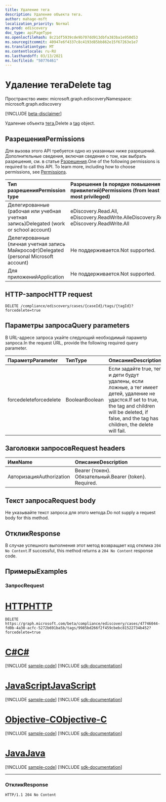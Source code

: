 ```yaml
---
title: Удаление тега
description: Удаление объекта тега.
author: mahage-msft
localization_priority: Normal
ms.prod: ediscovery
doc_type: apiPageType
ms.openlocfilehash: 8c21df5939cde9b707dd913dbfa383ba1e950d53
ms.sourcegitcommit: 40947e6f4337c8c4193d85bb862e15f67263e1e7
ms.translationtype: MT
ms.contentlocale: ru-RU
ms.lasthandoff: 03/13/2021
ms.locfileid: "50776461"
---
```

# <a name="delete-tag"></a><span data-ttu-id="4c301-103">Удаление тега</span><span class="sxs-lookup"><span data-stu-id="4c301-103">Delete tag</span></span>

<span data-ttu-id="4c301-104">Пространство имен: microsoft.graph.ediscovery</span><span class="sxs-lookup"><span data-stu-id="4c301-104">Namespace: microsoft.graph.ediscovery</span></span>

[!INCLUDE [beta-disclaimer](../../includes/beta-disclaimer.md)]

<span data-ttu-id="4c301-105">Удаление объекта [тега.](../resources/ediscovery-tag.md)</span><span class="sxs-lookup"><span data-stu-id="4c301-105">Delete a [tag](../resources/ediscovery-tag.md) object.</span></span>

## <a name="permissions"></a><span data-ttu-id="4c301-106">Разрешения</span><span class="sxs-lookup"><span data-stu-id="4c301-106">Permissions</span></span>

<span data-ttu-id="4c301-p101">Для вызова этого API требуется одно из указанных ниже разрешений. Дополнительные сведения, включая сведения о том, как выбрать разрешения, см. в статье [Разрешения](/graph/permissions-reference).</span><span class="sxs-lookup"><span data-stu-id="4c301-p101">One of the following permissions is required to call this API. To learn more, including how to choose permissions, see [Permissions](/graph/permissions-reference).</span></span>

|<span data-ttu-id="4c301-109">Тип разрешения</span><span class="sxs-lookup"><span data-stu-id="4c301-109">Permission type</span></span>|<span data-ttu-id="4c301-110">Разрешения (в порядке повышения привилегий)</span><span class="sxs-lookup"><span data-stu-id="4c301-110">Permissions (from least to most privileged)</span></span>|
|:---|:---|
|<span data-ttu-id="4c301-111">Делегированные (рабочая или учебная учетная запись)</span><span class="sxs-lookup"><span data-stu-id="4c301-111">Delegated (work or school account)</span></span>|<span data-ttu-id="4c301-112">eDiscovery.Read.All, eDiscovery.ReadWrite.All</span><span class="sxs-lookup"><span data-stu-id="4c301-112">eDiscovery.Read.All, eDiscovery.ReadWrite.All</span></span>|
|<span data-ttu-id="4c301-113">Делегированные (личная учетная запись Майкрософт)</span><span class="sxs-lookup"><span data-stu-id="4c301-113">Delegated (personal Microsoft account)</span></span>|<span data-ttu-id="4c301-114">Не поддерживается.</span><span class="sxs-lookup"><span data-stu-id="4c301-114">Not supported.</span></span>|
|<span data-ttu-id="4c301-115">Для приложений</span><span class="sxs-lookup"><span data-stu-id="4c301-115">Application</span></span>|<span data-ttu-id="4c301-116">Не поддерживается.</span><span class="sxs-lookup"><span data-stu-id="4c301-116">Not supported.</span></span>|

## <a name="http-request"></a><span data-ttu-id="4c301-117">HTTP-запрос</span><span class="sxs-lookup"><span data-stu-id="4c301-117">HTTP request</span></span>

<!-- {
  "blockType": "ignored"
}
-->

``` http
DELETE /compliance/ediscovery/cases/{caseId}/tags/{tagId}?forcedelete=true
```

## <a name="query-parameters"></a><span data-ttu-id="4c301-118">Параметры запроса</span><span class="sxs-lookup"><span data-stu-id="4c301-118">Query parameters</span></span>

<span data-ttu-id="4c301-119">В URL-адресе запроса укайте следующий необходимый параметр запроса.</span><span class="sxs-lookup"><span data-stu-id="4c301-119">In the request URL, provide the following required query parameter.</span></span>

| <span data-ttu-id="4c301-120">Параметр</span><span class="sxs-lookup"><span data-stu-id="4c301-120">Parameter</span></span>     | <span data-ttu-id="4c301-121">Тип</span><span class="sxs-lookup"><span data-stu-id="4c301-121">Type</span></span>    | <span data-ttu-id="4c301-122">Описание</span><span class="sxs-lookup"><span data-stu-id="4c301-122">Description</span></span>                                                                              |
|:--------------|:--------|:-----------------------------------------------------------------------------------------|
| <span data-ttu-id="4c301-123">forcedelete</span><span class="sxs-lookup"><span data-stu-id="4c301-123">forcedelete</span></span>   | <span data-ttu-id="4c301-124">Boolean</span><span class="sxs-lookup"><span data-stu-id="4c301-124">Boolean</span></span> | <span data-ttu-id="4c301-125">Если задайте true, тег и дети будут удалены, если ложные, а тег имеет детей, удаление не удастся.</span><span class="sxs-lookup"><span data-stu-id="4c301-125">If set to true, the tag and children will be deleted, if false, and the tag has children, the delete will fail.</span></span> |

## <a name="request-headers"></a><span data-ttu-id="4c301-126">Заголовки запросов</span><span class="sxs-lookup"><span data-stu-id="4c301-126">Request headers</span></span>

|<span data-ttu-id="4c301-127">Имя</span><span class="sxs-lookup"><span data-stu-id="4c301-127">Name</span></span>|<span data-ttu-id="4c301-128">Описание</span><span class="sxs-lookup"><span data-stu-id="4c301-128">Description</span></span>|
|:---|:---|
|<span data-ttu-id="4c301-129">Авторизация</span><span class="sxs-lookup"><span data-stu-id="4c301-129">Authorization</span></span>|<span data-ttu-id="4c301-p102">Bearer {токен}. Обязательный.</span><span class="sxs-lookup"><span data-stu-id="4c301-p102">Bearer {token}. Required.</span></span>|

## <a name="request-body"></a><span data-ttu-id="4c301-132">Текст запроса</span><span class="sxs-lookup"><span data-stu-id="4c301-132">Request body</span></span>

<span data-ttu-id="4c301-133">Не указывайте текст запроса для этого метода.</span><span class="sxs-lookup"><span data-stu-id="4c301-133">Do not supply a request body for this method.</span></span>

## <a name="response"></a><span data-ttu-id="4c301-134">Отклик</span><span class="sxs-lookup"><span data-stu-id="4c301-134">Response</span></span>

<span data-ttu-id="4c301-135">В случае успешного выполнения этот метод возвращает код отклика `204 No Content`.</span><span class="sxs-lookup"><span data-stu-id="4c301-135">If successful, this method returns a `204 No Content` response code.</span></span>

## <a name="examples"></a><span data-ttu-id="4c301-136">Примеры</span><span class="sxs-lookup"><span data-stu-id="4c301-136">Examples</span></span>

### <a name="request"></a><span data-ttu-id="4c301-137">Запрос</span><span class="sxs-lookup"><span data-stu-id="4c301-137">Request</span></span>


# <a name="http"></a>[<span data-ttu-id="4c301-138">HTTP</span><span class="sxs-lookup"><span data-stu-id="4c301-138">HTTP</span></span>](#tab/http)
<!-- {
  "blockType": "request",
  "name": "delete_tag"
}
-->

``` http
DELETE https://graph.microsoft.com/beta/compliance/ediscovery/cases/47746044-fd0b-4a30-acfc-5272b691ba5b/tags/9985bd266f2f459cbebc81522734b452?forcedelete=true
```
# <a name="c"></a>[<span data-ttu-id="4c301-139">C#</span><span class="sxs-lookup"><span data-stu-id="4c301-139">C#</span></span>](#tab/csharp)
[!INCLUDE [sample-code](../includes/snippets/csharp/delete-tag-csharp-snippets.md)]
[!INCLUDE [sdk-documentation](../includes/snippets/snippets-sdk-documentation-link.md)]

# <a name="javascript"></a>[<span data-ttu-id="4c301-140">JavaScript</span><span class="sxs-lookup"><span data-stu-id="4c301-140">JavaScript</span></span>](#tab/javascript)
[!INCLUDE [sample-code](../includes/snippets/javascript/delete-tag-javascript-snippets.md)]
[!INCLUDE [sdk-documentation](../includes/snippets/snippets-sdk-documentation-link.md)]

# <a name="objective-c"></a>[<span data-ttu-id="4c301-141">Objective-C</span><span class="sxs-lookup"><span data-stu-id="4c301-141">Objective-C</span></span>](#tab/objc)
[!INCLUDE [sample-code](../includes/snippets/objc/delete-tag-objc-snippets.md)]
[!INCLUDE [sdk-documentation](../includes/snippets/snippets-sdk-documentation-link.md)]

# <a name="java"></a>[<span data-ttu-id="4c301-142">Java</span><span class="sxs-lookup"><span data-stu-id="4c301-142">Java</span></span>](#tab/java)
[!INCLUDE [sample-code](../includes/snippets/java/delete-tag-java-snippets.md)]
[!INCLUDE [sdk-documentation](../includes/snippets/snippets-sdk-documentation-link.md)]

---


### <a name="response"></a><span data-ttu-id="4c301-143">Отклик</span><span class="sxs-lookup"><span data-stu-id="4c301-143">Response</span></span>

<!-- {
  "blockType": "response",
  "truncated": true
}
-->

``` http
HTTP/1.1 204 No Content
```
